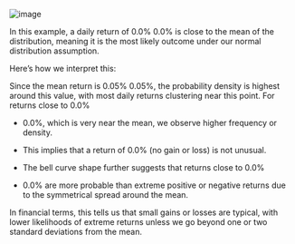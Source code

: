 ![image](https://github.com/user-attachments/assets/66326562-4c27-47df-926f-b46cfe1c4784)


In this example, a daily return of 0.0%
0.0% is close to the mean of the distribution, meaning it is the most likely outcome under our normal distribution assumption.


Here’s how we interpret this:

Since the mean return is 0.05%
0.05%, the probability density is highest around this value, with most daily returns clustering near this point.
For returns close to 0.0%
- 0.0%, which is very near the mean, we observe higher frequency or density.
- This implies that a return of 0.0%  (no gain or loss) is not unusual.
- The bell curve shape further suggests that returns close to 0.0%

- 0.0% are more probable than extreme positive or negative returns due to the symmetrical spread around the mean.

In financial terms, this tells us that small gains or losses are typical, with lower likelihoods of extreme returns unless we go beyond one or two standard deviations from the mean.
